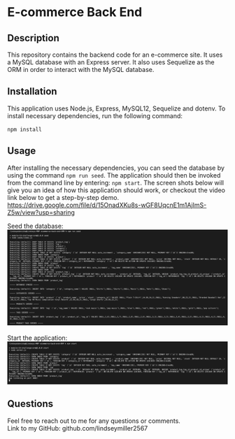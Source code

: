# E-commerce Back End

## Description
This repository contains the backend code for an e-commerce site. It uses a MySQL database with an Express server. It also uses Sequelize as the ORM in order to interact with the MySQL database. 
  
## Installation
This application uses Node.js, Express, MySQL12, Sequelize and dotenv. To install necessary dependencies, run the following command: 
```
npm install
```

## Usage
After installing the necessary dependencies, you can seed the database by using the command `npm run seed`. The application should then be invoked from the command line by entering: `npm start`. The screen shots below will give you an idea of how this application should work, or checkout the video link below to get a step-by-step demo. <br />
https://drive.google.com/file/d/15OnadXKu8s-wGF8UqcnE1m1AjImS-Z5w/view?usp=sharing 

Seed the database: <br />
![Screenshot](./images_for_readme/npm-run-seed.png) <br />
<br />
Start the application: <br />
![Screenshot](./images_for_readme/npm-start.png) <br />

## Questions
Feel free to reach out to me for any questions or comments. <br/>
Link to my GitHub: github.com/lindseymiller2567